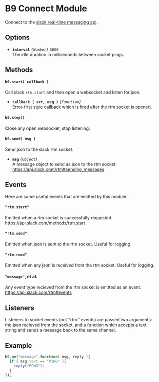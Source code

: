 # B9 Connect Module
Connect to the [slack real-time messaging api](https://api.slack.com/methods/rtm.start).

## Options

- **`interval`** *`{Number}`* `5000` <br />
The idle duration in milliseconds between socket pings.

## Methods

#### `b9.start( callback )`

Call slack `rtm.start` and then open a websocket and listen for json.

- **`callback ( err, msg )`** *`{Function}`*<br />
Error-first style callback which is fired after the rtm socket is opened.

#### `b9.stop()`
Close any open websocket, stop listening.

#### `b9.send( msg )`

Send json to the slack rtm socket.

- **`msg`** *`{Object}`*<br />
A message object to send as json to the rtm socket.
https://api.slack.com/rtm#sending_messages

## Events
Here are some useful events that are emitted by this module.

#### `"rtm.start"`
Emitted when a rtm socket is successfully requested.
https://api.slack.com/methods/rtm.start

#### `"rtm.send"`
Emitted when json is sent to the rtm socket. Useful for logging.

#### `"rtm.read"`
Emitted when any json is received from the rtm socket. Useful for logging.

#### `"message"`, et al.
Any event type recieved from the rtm socket is emitted as an event.
https://api.slack.com/rtm#events

## Listeners

Listeners to socket events (not "rtm." events) are passed two arguments: the
json recieved from the socket, and a function which accepts a text string and
sends a message back to the same channel.

## Example
```js
b9.on("message",function( msg, reply ){
  if ( msg.text == "PING" ){
    reply("PONG");
  }
});
```
